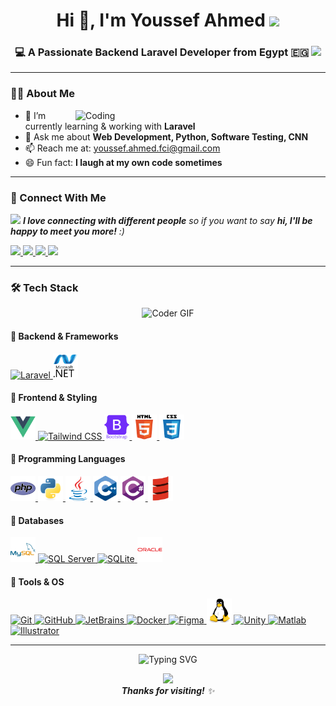 <!-- إضافة صورة متحركة بجانب العنوان الرئيسي - Animated GIF next to main title -->
<h1 align="center">Hi 👋, I'm Youssef Ahmed <img src="https://media.giphy.com/media/hvRJCLFzcasrR4ia7z/giphy.gif" width="30px"/></h1>
<h3 align="center">💻 A Passionate Backend Laravel Developer from Egypt 🇪🇬 <img src="https://media.giphy.com/media/WUlplcMpOCEmTGBtBW/giphy.gif" width="30"></h3>

--- 

### 👨‍💻 About Me
<!-- إضافة صورة متحركة في قسم About Me - Animated GIF in About Me section -->
<img align="right" alt="Coding" width="400" src="https://media.giphy.com/media/qgQUggAC3Pfv687qPC/giphy.gif"/>

- 🌱 I’m currently learning & working with **Laravel**
- 💬 Ask me about **Web Development, Python, Software Testing, CNN**
- 📫 Reach me at: [youssef.ahmed.fci@gmail.com](mailto:youssef.ahmed.fci@gmail.com)
- 😄 Fun fact: **I laugh at my own code sometimes**

---

### 🔗 Connect With Me
<!-- إضافة صورة متحركة بجانب وسائل التواصل الاجتماعي - Animated GIF next to social media -->
<img src="https://media.giphy.com/media/LnQjpWaON8nhr21vNW/giphy.gif" width="60"> <em><b>I love connecting with different people</b> so if you want to say <b>hi, I'll be happy to meet you more!</b> :)</em>

<p align="left">
  <a href="https://twitter.com/yousef_ahmed_it" target="_blank">
    <img src="https://img.shields.io/badge/Twitter-1DA1F2?style=for-the-badge&logo=twitter&logoColor=white" />
  </a>
  <a href="https://linkedin.com/in/youssef-ahmed-b5217724b" target="_blank">
    <img src="https://img.shields.io/badge/LinkedIn-0077B5?style=for-the-badge&logo=linkedin&logoColor=white" />
  </a>
  <a href="https://instagram.com/eng.youssef.ahmed.fci" target="_blank">
    <img src="https://img.shields.io/badge/Instagram-E4405F?style=for-the-badge&logo=instagram&logoColor=white" />
  </a>
  <a href="https://www.youtube.com/c/youssef_ahmed_bfcai_cs" target="_blank">
    <img src="https://img.shields.io/badge/YouTube-FF0000?style=for-the-badge&logo=youtube&logoColor=white" />
  </a>
</p>

---

### 🛠️ Tech Stack
<!-- إضافة صورة متحركة في قسم التقنيات - Animated GIF in Tech Stack section -->
<p align="center">
  <img src="https://media.giphy.com/media/SWoSkN6DxTszqIKEqv/giphy.gif" alt="Coder GIF" width="500">
</p>

#### 🔹 Backend & Frameworks
<p align="left">
  <a href="https://laravel.com">
    <img src="https://cdn.worldvectorlogo.com/logos/laravel-2.svg" width="40" height="40" alt="Laravel" />
  </a>
  <a href="https://dotnet.microsoft.com/">
    <img src="https://raw.githubusercontent.com/devicons/devicon/master/icons/dot-net/dot-net-original-wordmark.svg" width="40" height="40" alt=".NET" />
  </a>
</p>

#### 🔹 Frontend & Styling
<p align="left">
  <a href="https://vuejs.org/">
    <img src="https://raw.githubusercontent.com/devicons/devicon/master/icons/vuejs/vuejs-original.svg" width="40" height="40" alt="Vue.js" />
  </a>
  <a href="https://tailwindcss.com/">
    <img src="https://www.vectorlogo.zone/logos/tailwindcss/tailwindcss-icon.svg" width="40" height="40" alt="Tailwind CSS" />
  </a>
  <a href="https://getbootstrap.com">
    <img src="https://raw.githubusercontent.com/devicons/devicon/master/icons/bootstrap/bootstrap-plain-wordmark.svg" width="40" height="40" alt="Bootstrap" />
  </a>
  <a href="https://www.w3.org/html/">
    <img src="https://raw.githubusercontent.com/devicons/devicon/master/icons/html5/html5-original-wordmark.svg" width="40" height="40" alt="HTML" />
  </a>
  <a href="https://www.w3schools.com/css/">
    <img src="https://raw.githubusercontent.com/devicons/devicon/master/icons/css3/css3-original-wordmark.svg" width="40" height="40" alt="CSS" />
  </a>
</p>

#### 🔹 Programming Languages
<p align="left">
  <a href="https://www.php.net/">
    <img src="https://raw.githubusercontent.com/devicons/devicon/master/icons/php/php-original.svg" width="40" height="40" alt="PHP" />
  </a>
  <a href="https://www.python.org">
    <img src="https://raw.githubusercontent.com/devicons/devicon/master/icons/python/python-original.svg" width="40" height="40" alt="Python" />
  </a>
  <a href="https://www.java.com">
    <img src="https://raw.githubusercontent.com/devicons/devicon/master/icons/java/java-original.svg" width="40" height="40" alt="Java" />
  </a>
  <a href="https://www.w3schools.com/cpp/">
    <img src="https://raw.githubusercontent.com/devicons/devicon/master/icons/cplusplus/cplusplus-original.svg" width="40" height="40" alt="C++" />
  </a>
  <a href="https://www.w3schools.com/cs/">
    <img src="https://raw.githubusercontent.com/devicons/devicon/master/icons/csharp/csharp-original.svg" width="40" height="40" alt="C#" />
  </a>
  <a href="https://www.scala-lang.org">
    <img src="https://raw.githubusercontent.com/devicons/devicon/master/icons/scala/scala-original.svg" width="40" height="40" alt="Scala" />
  </a>
</p>

#### 🔹 Databases
<p align="left">
  <a href="https://www.mysql.com/">
    <img src="https://raw.githubusercontent.com/devicons/devicon/master/icons/mysql/mysql-original-wordmark.svg" width="40" height="40" alt="MySQL" />
  </a>
  <a href="https://www.microsoft.com/en-us/sql-server">
    <img src="https://www.svgrepo.com/show/303229/microsoft-sql-server-logo.svg" width="40" height="40" alt="SQL Server" />
  </a>
  <a href="https://www.sqlite.org/">
    <img src="https://www.vectorlogo.zone/logos/sqlite/sqlite-icon.svg" width="40" height="40" alt="SQLite" />
  </a>
  <a href="https://www.oracle.com/">
    <img src="https://raw.githubusercontent.com/devicons/devicon/master/icons/oracle/oracle-original.svg" width="40" height="40" alt="Oracle" />
  </a>
</p>

#### 🔹 Tools & OS
<p align="left">
  <a href="https://git-scm.com/">
    <img src="https://www.vectorlogo.zone/logos/git-scm/git-scm-icon.svg" width="40" height="40" alt="Git" />
  </a>
  <a href="https://www.github.com/">
    <img src="https://www.vectorlogo.zone/logos/github/github-icon.svg" width="40" height="40" alt="GitHub" />
  </a>
<a href="https://www.jetbrains.com/">
  <img src="https://cdn.worldvectorlogo.com/logos/jetbrains-1.svg" width="40" height="40" alt="JetBrains" />
</a>

  <a href="https://www.docker.com/">
    <img src="https://www.vectorlogo.zone/logos/docker/docker-icon.svg" width="40" height="40" alt="Docker" />
  </a>
  <a href="https://www.figma.com/">
    <img src="https://www.vectorlogo.zone/logos/figma/figma-icon.svg" width="40" height="40" alt="Figma" />
  </a>
  <a href="https://www.linux.org/">
    <img src="https://raw.githubusercontent.com/devicons/devicon/master/icons/linux/linux-original.svg" width="40" height="40" alt="Linux" />
  </a>
  <a href="https://unity.com/">
    <img src="https://www.vectorlogo.zone/logos/unity3d/unity3d-icon.svg" width="40" height="40" alt="Unity" />
  </a>
  <a href="https://www.mathworks.com/">
    <img src="https://upload.wikimedia.org/wikipedia/commons/2/21/Matlab_Logo.png" width="40" height="40" alt="Matlab" />
  </a>
  <a href="https://www.adobe.com/products/illustrator.html">
    <img src="https://www.vectorlogo.zone/logos/adobe_illustrator/adobe_illustrator-icon.svg" width="40" height="40" alt="Illustrator" />
  </a>
</p>

---

<!-- إضافة نص متحرك في النهاية - Animated typing text at the end -->
<div align="center">
  <img src="https://readme-typing-svg.herokuapp.com?font=Fira+Code&size=22&duration=3000&pause=1000&color=F75C7E&center=true&vCenter=true&width=435&lines=Backend+Laravel+Developer;Always+learning+new+things;Love+to+code+and+develop" alt="Typing SVG" />
</div>

<p align="center">
  <img src="https://media.giphy.com/media/M9gbBd9nbDrOTu1Mqx/giphy.gif" width="100"/>
  <br><em><b>Thanks for visiting!</b> ✨</em>
</p>


